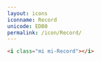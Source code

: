 ```yaml
---
layout: icons
iconname: Record
unicode: EDB0
permalink: /icon/Record/
---
```


``` html
<i class="mi mi-Record"></i>
```

